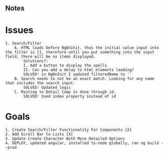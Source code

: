## Notes

# Issues
    1. Search/Filter
        A. HTML loads before NgOnInit, thus the initial value input into the filter is [], therefore until you put something into the input field, there will be no items displayed.
            Solutions?:
            I. Add a button to display the spells
            II. Can you add a delay to html elements loading?
            SOLVED! in NgOnInit I updated filteredName to ''
        B. Search needs to not be an exact match. Looking for any name that includes the search input.
            SOLVED! Updated logic
        C. Routing to Detail Comp is done through id.
            SOLVED! Used index property instead of id

# Goals
    1. Create Search/Filter Functionality For Components [X]
    2. Add Scroll Bar to Lists [X]
    3. Update Create Character With More Detailed Options
    4. DEPLOY, updated angular, installed ts-node globally, ran ng build --prod